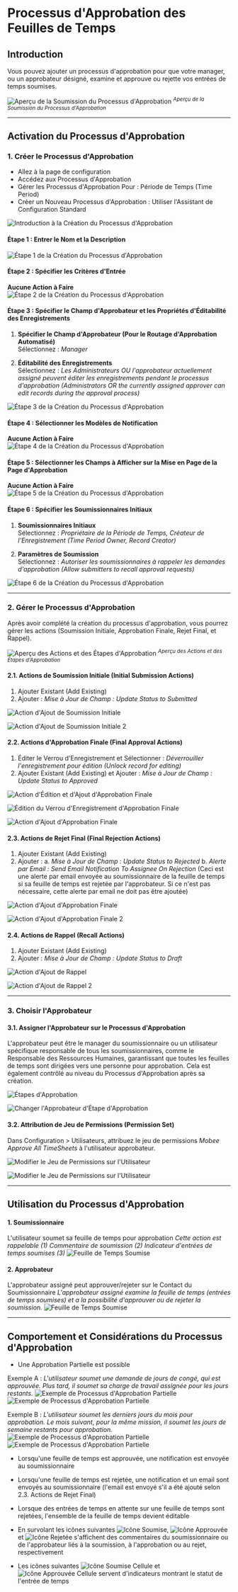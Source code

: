 # Processus d'Approbation des Feuilles de Temps

## Introduction

Vous pouvez ajouter un processus d'approbation pour que votre manager, ou un approbateur désigné, examine et approuve ou rejette vos entrées de temps soumises.

![Aperçu de la Soumission du Processus d'Approbation](images/APImg/approvalProcessCreation/approvalProcessPreview.png "Aperçu de la Soumission du Processus d'Approbation")
<sup>*Aperçu de la Soumission du Processus d'Approbation*</sup>

---

## Activation du Processus d'Approbation

### 1. Créer le Processus d'Approbation

- Allez à la page de configuration
- Accédez aux Processus d'Approbation
- Gérer les Processus d'Approbation Pour : Période de Temps (Time Period)
- Créer un Nouveau Processus d'Approbation : Utiliser l'Assistant de Configuration Standard

![Introduction à la Création du Processus d'Approbation](images/APImg/approvalProcessCreation/approvalProcessCreationIntro.png "Introduction à la Création du Processus d'Approbation")

#### Étape 1 : Entrer le Nom et la Description

![Étape 1 de la Création du Processus d'Approbation](images/APImg/approvalProcessCreation/approvalProcessCreationStep1.png "Étape 1 de la Création du Processus d'Approbation")

#### Étape 2 : Spécifier les Critères d'Entrée

**Aucune Action à Faire**
![Étape 2 de la Création du Processus d'Approbation](images/APImg/approvalProcessCreation/approvalProcessCreationStep2.png "Étape 2 de la Création du Processus d'Approbation")

#### Étape 3 : Spécifier le Champ d'Approbateur et les Propriétés d'Éditabilité des Enregistrements

1. **Spécifier le Champ d'Approbateur (Pour le Routage d'Approbation Automatisé)**  
   Sélectionnez : *Manager*

2. **Éditabilité des Enregistrements**  
   Sélectionnez : *Les Administrateurs OU l'approbateur actuellement assigné peuvent éditer les enregistrements pendant le processus d'approbation (Administrators OR the currently assigned approver can edit records during the approval process)*  

![Étape 3 de la Création du Processus d'Approbation](images/APImg/approvalProcessCreation/approvalProcessCreationStep3.png "Étape 3 de la Création du Processus d'Approbation")

#### Étape 4 : Sélectionner les Modèles de Notification

**Aucune Action à Faire**
![Étape 4 de la Création du Processus d'Approbation](images/APImg/approvalProcessCreation/approvalProcessCreationStep4.png "Étape 4 de la Création du Processus d'Approbation")

#### Étape 5 : Sélectionner les Champs à Afficher sur la Mise en Page de la Page d'Approbation

**Aucune Action à Faire**
![Étape 5 de la Création du Processus d'Approbation](images/APImg/approvalProcessCreation/approvalProcessCreationStep5.png "Étape 5 de la Création du Processus d'Approbation")

#### Étape 6 : Spécifier les Soumissionnaires Initiaux

1. **Soumissionnaires Initiaux**  
   Sélectionnez : *Propriétaire de la Période de Temps, Créateur de l'Enregistrement (Time Period Owner, Record Creator)*

2. **Paramètres de Soumission**  
   Sélectionnez : *Autoriser les soumissionnaires à rappeler les demandes d'approbation (Allow submitters to recall approval requests)*  

![Étape 6 de la Création du Processus d'Approbation](images/APImg/approvalProcessCreation/approvalProcessCreationStep6.png "Étape 6 de la Création du Processus d'Approbation")

---

### 2. Gérer le Processus d'Approbation

Après avoir complété la création du processus d'approbation, vous pourrez gérer les actions (Soumission Initiale, Approbation Finale, Rejet Final, et Rappel).

![Aperçu des Actions et des Étapes d'Approbation](images/APImg/approvalProcessManagement/actionsAndApprovalStepsPreview.png "Aperçu des Actions et des Étapes d'Approbation")
<sup>*Aperçu des Actions et des Étapes d'Approbation*</sup>

#### 2.1. Actions de Soumission Initiale (Initial Submission Actions)

1. Ajouter Existant (Add Existing)
2. Ajouter : *Mise à Jour de Champ : Update Status to Submitted*

![Action d'Ajout de Soumission Initiale](images/APImg/approvalProcessManagement/initialSubmissionAddAction.png "Action d'Ajout de Soumission Initiale")

![Action d'Ajout de Soumission Initiale 2](images/APImg/approvalProcessManagement/initialSubmissionAddAction2.png "Action d'Ajout de Soumission Initiale")

#### 2.2. Actions d'Approbation Finale (Final Approval Actions)

1. Éditer le Verrou d'Enregistrement et Sélectionner : *Déverrouiller l'enregistrement pour édition (Unlock record for editing)*
2. Ajouter Existant (Add Existing) et Ajouter : *Mise à Jour de Champ : Update Status to Approved*

![Action d'Édition et d'Ajout d'Approbation Finale](images/APImg/approvalProcessManagement/finalApprovalAddAction.png "Action d'Édition et d'Ajout d'Approbation Finale")

![Édition du Verrou d'Enregistrement d'Approbation Finale](images/APImg/approvalProcessManagement/finalApprovalAddAction1.png "Édition du Verrou d'Enregistrement d'Approbation Finale")

![Action d'Ajout d'Approbation Finale](images/APImg/approvalProcessManagement/finalApprovalAddAction2.png "Action d'Ajout d'Approbation Finale")

#### 2.3. Actions de Rejet Final (Final Rejection Actions)

1. Ajouter Existant (Add Existing)
2. Ajouter : 
    a. *Mise à Jour de Champ : Update Status to Rejected*
    b. *Alerte par Email : Send Email Notification To Assignee On Rejection* (Ceci est une alerte par email envoyée au soumissionnaire de la feuille de temps si sa feuille de temps est rejetée par l'approbateur. Si ce n'est pas nécessaire, cette alerte par email ne doit pas être ajoutée)

![Action d'Ajout d'Approbation Finale](images/APImg/approvalProcessManagement/finalRejectionAddAction.png "Action d'Ajout d'Approbation Finale")

![Action d'Ajout d'Approbation Finale 2](images/APImg/approvalProcessManagement/finalRejectionAddAction2.png "Action d'Ajout d'Approbation Finale")

#### 2.4. Actions de Rappel (Recall Actions)

1. Ajouter Existant (Add Existing)
2. Ajouter : *Mise à Jour de Champ : Update Status to Draft*

![Action d'Ajout de Rappel](images/APImg/approvalProcessManagement/recallAddAction.png "Action d'Ajout de Rappel")

![Action d'Ajout de Rappel 2](images/APImg/approvalProcessManagement/recallAddAction1.png "Action d'Ajout de Rappel")

---

### 3. Choisir l'Approbateur

#### 3.1. Assigner l'Approbateur sur le Processus d'Approbation

L'approbateur peut être le manager du soumissionnaire ou un utilisateur spécifique responsable de tous les soumissionnaires, comme le Responsable des Ressources Humaines, garantissant que toutes les feuilles de temps sont dirigées vers une personne pour approbation. Cela est également contrôlé au niveau du Processus d'Approbation après sa création.

![Étapes d'Approbation](images/APImg/approvalProcessManagement/approvalStepsEdit.png "Étapes d'Approbation")

![Changer l'Approbateur d'Étape d'Approbation](images/APImg/approvalProcessManagement/approvalStepsEditStep3.png "Changer l'Approbateur d'Étape d'Approbation")

#### 3.2. Attribution de Jeu de Permissions (Permission Set)

Dans Configuration > Utilisateurs, attribuez le jeu de permissions *Mobee Approve All TimeSheets* à l'utilisateur approbateur.

![Modifier le Jeu de Permissions sur l'Utilisateur](images/APImg/approvalProcessManagement/editPermissionSetOnUser.png "Modifier le Jeu de Permissions sur l'Utilisateur")

![Modifier le Jeu de Permissions sur l'Utilisateur](images/APImg/approvalProcessManagement/editPermissionSetOnUser2.png "Modifier le Jeu de Permissions sur l'Utilisateur")

---

## Utilisation du Processus d'Approbation

#### 1. Soumissionnaire
L'utilisateur soumet sa feuille de temps pour approbation
*Cette action est rappelable (1)*
*Commentaire de soumission (2)*
*Indicateur d'entrées de temps soumises (3)*
![Feuille de Temps Soumise](images/APImg/approvalProcessBehavior/submittedTimeSheet.png "Feuille de Temps Soumise")

#### 2. Approbateur
L'approbateur assigné peut approuver/rejeter sur le Contact du Soumissionnaire
*L'approbateur assigné examine la feuille de temps (entrées de temps soumises) et a la possibilité d'approuver ou de rejeter la soumission.*
![Feuille de Temps Soumise](images/APImg/approvalProcessBehavior/submittedTimeSheet2.png "Feuille de Temps Soumise")

---

## Comportement et Considérations du Processus d'Approbation

- Une Approbation Partielle est possible

Exemple A :
*L'utilisateur soumet une demande de jours de congé, qui est approuvée. Plus tard, il soumet sa charge de travail assignée pour les jours restants.*
![Exemple de Processus d'Approbation Partielle](images/APImg/approvalProcessBehavior/partialApprovalExample1.png "Exemple de Processus d'Approbation Partielle")
![Exemple de Processus d'Approbation Partielle](images/APImg/approvalProcessBehavior/partialApprovalExample2.png "Exemple de Processus d'Approbation Partielle")

Exemple B : 
*L'utilisateur soumet les derniers jours du mois pour approbation. Le mois suivant, pour la même mission, il soumet les jours de semaine restants pour approbation.*
![Exemple de Processus d'Approbation Partielle](images/APImg/approvalProcessBehavior/partialApprovalExample3.png "Exemple de Processus d'Approbation Partielle")
![Exemple de Processus d'Approbation Partielle](images/APImg/approvalProcessBehavior/partialApprovalExample4.png "Exemple de Processus d'Approbation Partielle")

- Lorsqu'une feuille de temps est approuvée, une notification est envoyée au soumissionnaire

- Lorsqu'une feuille de temps est rejetée, une notification et un email sont envoyés au soumissionnaire (l'email est envoyé s'il a été ajouté selon 2.3. Actions de Rejet Final)

- Lorsque des entrées de temps en attente sur une feuille de temps sont rejetées, l'ensemble de la feuille de temps devient éditable

- En survolant les icônes suivantes ![Icône Soumise](images/APImg/approvalProcessBehavior/submittedIcon.png "Icône Soumise"), ![Icône Approuvée](images/APImg/approvalProcessBehavior/approvedIcon.png "Icône Approuvée") et ![Icône Rejetée](images/APImg/approvalProcessBehavior/rejectedIcon.png "Icône Rejetée") s'affichent des commentaires du soumissionnaire ou de l'approbateur liés à la soumission, à l'approbation ou au rejet, respectivement

- Les icônes suivantes ![Icône Soumise Cellule](images/APImg/approvalProcessBehavior/submittedIconCell.png "Icône Soumise Cellule") et ![Icône Approuvée Cellule](images/APImg/approvalProcessBehavior/approvedIconCell.png "Icône Approuvée Cellule") servent d'indicateurs montrant le statut de l'entrée de temps